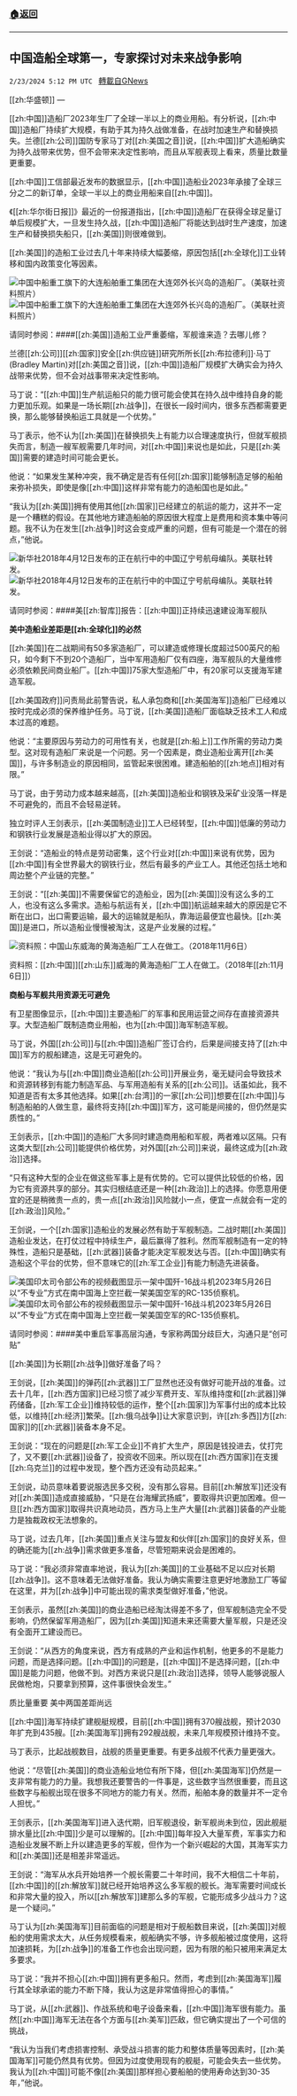 ###  [:house:返回](README.md)
---


## 中国造船全球第一，专家探讨对未来战争影响
`2/23/2024 5:12 PM UTC ` [轉載自GNews](https://gnews.org/articles/2335393)

[[zh:华盛顿]] — 

[[zh:中国]]造船厂2023年生厂了全球一半以上的商业用船。有分析说，[[zh:中国]]造船厂持续扩大规模，有助于其为持久战做准备，在战时加速生产和替换损失。兰德[[zh:公司]]国防专家马丁对[[zh:美国之音]]说，[[zh:中国]]扩大造船确实为持久战带来优势，但不会带来决定性影响，而且从军舰表现上看来，质量比数量更重要。

[[zh:中国]]工信部最近发布的数据显示，[[zh:中国]]造船业2023年承接了全球三分之二的新订单，全球一半以上的商业用船来自[[zh:中国]]。

《[[zh:华尔街日报]]》最近的一份报道指出，[[zh:中国]]造船厂在获得全球足量订单后规模扩大，一旦发生持久战，[[zh:中国]]造船厂将能达到战时生产速度，加速生产和替换损失船只，[[zh:美国]]则很难做到。

[[zh:美国]]的造船工业过去几十年来持续大幅萎缩，原因包括[[zh:全球化]]工业转移和国内政策变化等因素。

![中国中船重工旗下的大连船舶重工集团在大连郊外长兴岛的造船厂。（美联社资料照片）](https://gdb.voanews.com/0A73DC49-4750-4980-B3BD-D5105AA7CF1D_w100_r1.jpg "中国中船重工旗下的大连船舶重工集团在大连郊外长兴岛的造船厂。（美联社资料照片）") ![中国中船重工旗下的大连船舶重工集团在大连郊外长兴岛的造船厂。（美联社资料照片）](https://gdb.voanews.com/0A73DC49-4750-4980-B3BD-D5105AA7CF1D_w100_r1.jpg "中国中船重工旗下的大连船舶重工集团在大连郊外长兴岛的造船厂。（美联社资料照片）")

请同时参阅：####[[zh:美国]]造船工业严重萎缩，军舰谁来造？去哪儿修？

兰德[[zh:公司]][[zh:国家]]安全[[zh:供应链]]研究所所长[[zh:布拉德利]]·马丁(Bradley Martin)对[[zh:美国之音]]说，[[zh:中国]]造船厂规模扩大确实会为持久战带来优势，但不会对战事带来决定性影响。

马丁说：“[[zh:中国]]生产航运船只的能力很可能会使其在持久战中维持自身的能力更加乐观。如果是一场长期[[zh:战争]]，在很长一段时间内，很多东西都需要更换，那么能够替换船运工具就是一个优势。”

马丁表示，他不认为[[zh:美国]]在替换损失上有能力以合理速度执行，但就军舰损失而言，制造一艘军舰需要几年时间，对[[zh:中国]]来说也是如此，只是[[zh:美国]]需要的建造时间可能会更长。

他说：“如果发生某种冲突，我不确定是否有任何[[zh:国家]]能够制造足够的船舶来弥补损失，即使是像[[zh:中国]]这样非常有能力的造船国也是如此。”

“我认为[[zh:美国]]拥有使用其他[[zh:国家]]已经建立的航运的能力，这并不一定是一个糟糕的假设。在其他地方建造船舶的原因很大程度上是费用和资本集中等问题。我不认为在发生[[zh:战争]]时这会变成严重的问题，但有可能是一个潜在的弱点，”他说。

![新华社2018年4月12日发布的正在航行中的中国辽宁号航母编队。美联社转发。](https://gdb.voanews.com/09690000-0a00-0242-e1da-08da77cf6d77_w100_r1.jpg "新华社2018年4月12日发布的正在航行中的中国辽宁号航母编队。美联社转发。") ![新华社2018年4月12日发布的正在航行中的中国辽宁号航母编队。美联社转发。](https://gdb.voanews.com/09690000-0a00-0242-e1da-08da77cf6d77_w100_r1.jpg "新华社2018年4月12日发布的正在航行中的中国辽宁号航母编队。美联社转发。")

请同时参阅：####美[[zh:智库]]报告：[[zh:中国]]正持续迅速建设海军舰队

**美中造船业差距是[[zh:全球化]]的必然**

[[zh:美国]]在二战期间有50多家造船厂，可以建造或修理长度超过500英尺的船只，如今剩下不到20个造船厂，当中军用造船厂仅有四座，海军舰队的大量维修必须依赖民间商业船厂。[[zh:中国]]75家大型造船厂中，有20家可以支援海军建造军舰。

[[zh:美国政府]]问责局此前警告说，私人承包商和[[zh:美国海军]]造船厂已经难以按时完成必须的保养维护任务。马丁说，[[zh:美国]]造船厂面临缺乏技术工人和成本过高的难题。

他说：“主要原因与劳动力的可用性有关，也就是[[zh:船上]]工作所需的劳动力类型。这对现有造船厂来说是一个问题。另一个因素是，商业造船业离开[[zh:美国]]，与许多制造业的原因相同，监管起来很困难。建造船舶的[[zh:地点]]相对有限。”

马丁说，由于劳动力成本越来越高，[[zh:美国]]造船业和钢铁及采矿业没落一样是不可避免的，而且不会轻易逆转。

独立时评人王剑表示，[[zh:美国制造业]]工人已经转型，[[zh:中国]]低廉的劳动力和钢铁行业发展是造船业得以扩大的原因。

王剑说：“造船业的特点是劳动密集，这个行业对[[zh:中国]]来说有优势，因为[[zh:中国]]有全世界最大的钢铁行业，然后有最多的产业工人。其他还包括土地和周边整个产业链的完整。”

王剑说：“[[zh:美国]]不需要保留它的造船业，因为[[zh:美国]]没有这么多的工人，也没有这么多需求。造船与航运有关，[[zh:中国]]航运越来越大的原因是它不断在出口，出口需要运输，最大的运输就是船队，靠海运最便宜也最快。[[zh:美国]]是进口，所以造船业慢慢被淘汰，这是产业发展的过程。”

![资料照：中国山东威海的黄海造船厂工人在做工。（2018年11月6日）](https://gdb.voanews.com/01000000-0a00-0242-76d4-08dc3465cb03_w250_r0_s.jpg "资料照：中国山东威海的黄海造船厂工人在做工。（2018年11月6日）")

资料照：[[zh:中国]][[zh:山东]]威海的黄海造船厂工人在做工。（2018年[[zh:11月6日]]）

**商船与军舰共用资源无可避免**

有卫星图像显示，[[zh:中国]]主要造船厂的军事和民用运营之间存在直接资源共享。大型造船厂既制造商业用船，也为[[zh:中国]]海军制造军舰。

马丁说，外国[[zh:公司]]与[[zh:中国]]造船厂签订合约，后果是间接支持了[[zh:中国]]军方的舰船建造，这是无可避免的。

他说：“我认为与[[zh:中国]]商业造船[[zh:公司]]开展业务，毫无疑问会导致技术和资源转移到有能力制造军品、与军用造船有关系的[[zh:公司]]。话虽如此，我不知道是否有太多其他选择。如果[[zh:台湾]]的一家[[zh:公司]]想要在[[zh:中国]]与制造船舶的人做生意，最终将支持[[zh:中国]]军方，这可能是间接的，但仍然是实质性的。”

王剑表示，[[zh:中国]]的造船厂大多同时建造商用船和军舰，两者难以区隔。只有这类大型[[zh:公司]]能提供价格优势，对外国[[zh:公司]]来说，最终这成为[[zh:政治]]选择。

“只有这种大型的企业在做这些军事上是有优势的。它可以提供比较低的价格，因为它有资源共享的部分。其实归根结底还是一种[[zh:政治]]上的选择。你愿意用便宜的还是稍微贵一点的，贵一点[[zh:政治]]风险就小一点，便宜一点就会有一定的[[zh:政治]]风险。”

王剑说，一个[[zh:国家]]造船业的发展必然有助于军舰制造。二战时期[[zh:美国]]造船业发达，在打仗过程中持续生产，最后赢得了胜利。然而军舰制造有一定的特殊性，造船只是基础，[[zh:武器]]装备才能决定军舰发达与否。[[zh:中国]]确实有造船这个平台的优势，但不意味它的[[zh:军工企业]]有能力制造先进装备。

![美国印太司令部公布的视频截图显示一架中国歼-16战斗机2023年5月26日以“不专业”方式在南中国海上空拦截一架美国空军的RC-135侦察机。](https://gdb.voanews.com/01000000-0aff-0242-53e1-08db614e13ae_w100_r1.jpg "美国印太司令部公布的视频截图显示一架中国歼-16战斗机2023年5月26日以“不专业”方式在南中国海上空拦截一架美国空军的RC-135侦察机。") ![美国印太司令部公布的视频截图显示一架中国歼-16战斗机2023年5月26日以“不专业”方式在南中国海上空拦截一架美国空军的RC-135侦察机。](https://gdb.voanews.com/01000000-0aff-0242-53e1-08db614e13ae_w100_r1.jpg "美国印太司令部公布的视频截图显示一架中国歼-16战斗机2023年5月26日以“不专业”方式在南中国海上空拦截一架美国空军的RC-135侦察机。")

请同时参阅：####美中重启军事高层沟通，专家称两国分歧巨大，沟通只是“创可贴”

[[zh:美国]]为长期[[zh:战争]]做好准备了吗？

王剑说，[[zh:美国]]的弹药[[zh:武器]]工厂显然也还没有做好可能开战的准备。过去十几年，[[zh:西方国家]]已经习惯了减少军费开支、军队维持度和[[zh:武器]]弹药储备，[[zh:军工企业]]维持较低的运作，整个[[zh:国家]]为军事付出的成本比较低，以维持[[zh:经济]]繁荣。[[zh:俄乌战争]]让大家意识到，许[[zh:多西]]方[[zh:国家]]的[[zh:武器]]装备本身不足。

王剑说：“现在的问题是[[zh:军工企业]]不肯扩大生产，原因是钱投进去，仗打完了，又不要[[zh:武器]]设备了，投资收不回来。所以现在[[zh:西方国家]]在支援[[zh:乌克兰]]的过程中发现，整个西方还没有动员起来。”

王剑说，动员意味着要说服选民多交税，没有那么容易。目前[[zh:解放军]]还没有对[[zh:美国]]造成直接威胁，“只是在台海耀武扬威”，要取得共识更加困难。但一旦[[zh:西方国家]]取得共识真地动员，西方马上生产大量[[zh:武器]]装备的产业能力是独裁政权无法想象的。

马丁说，过去几年，[[zh:美国]]重点关注与盟友和伙伴[[zh:国家]]的良好关系，但的确还能为[[zh:战争]]需求做更多准备，尽管短期来说会是困难的。

马丁说：“我必须非常直率地说，我认为[[zh:美国]]的工业基础不足以应对长期[[zh:战争]]。这不意味着无法做好准备。我认为确实需要注意更好地激励工厂等留在这里，并为[[zh:战争]]中可能出现的需求类型做好准备，”他说。

王剑表示，虽然[[zh:美国]]的商业造船已经淘汰得差不多了，但军舰制造完全不受影响，仍然保留军用造船厂，因为[[zh:美国]]知道未来还需要大量军舰，只是还没有全面开工建设而已。

王剑说：“从西方的角度来说，西方有成熟的产业和运作机制，他更多的不是能力问题，而是选择问题。[[zh:中国]]的问题是，[[zh:中国]]不是选择问题，[[zh:中国]]是能力问题，他做不到。对西方来说只是[[zh:政治]]选择，领导人能够说服人民做枪炮，只要拿到预算，这件事很快会发生。”

质比量重要 美中两国差距尚远

[[zh:中国]]海军持续扩建舰艇规模，目前[[zh:中国]]拥有370艘战舰，预计2030年扩充到435艘。[[zh:美国海军]]拥有292艘战舰，未来几年规模预计维持不变。

马丁表示，比起战舰数目，战舰的质量更重要。有更多战舰不代表力量更强大。

他说：“尽管[[zh:美国]]的商业造船业地位有所下降，但[[zh:美国海军]]仍然是一支非常有能力的力量。我想我还要警告的一件事是，这些数字当然很重要，而且这些数字与船舰出现在很多不同地方的能力有关。然而，船舶本身的数量并不一定令人担忧。”

王剑表示，[[zh:美国海军]]进入迭代期，旧军舰退役，新军舰尚未到位，因此舰艇排水量比[[zh:中国]]少是可以理解的。[[zh:中国]]每年投入大量军费，军事实力和造船业发展不断上升以建造更多的军舰，但作为一个新兴崛起的大国，其海军实力和[[zh:美国]]还是相差非常遥远。

王剑说：“海军从水兵开始培养一个舰长需要二十年时间，我不大相信二十年前，[[zh:中国]]的[[zh:解放军]]就已经开始培养这么多军舰的舰长。海军需要时间成长和非常大量的投入，所以[[zh:解放军]]建那么多的军舰，它能形成多少战斗力？这是一个疑问。”

马丁认为[[zh:美国海军]]目前面临的问题是相对于舰船数目来说，[[zh:美国]]对舰船的使用需求太大，从任务规模看来，舰船确实不够，许多舰船被过度使用，这将加速损耗，为[[zh:战争]]的准备工作也会出现问题，因为有限的船只被用来满足太多要求。

马丁说：“我并不担心[[zh:中国]]拥有更多船只。然而，考虑到[[zh:美国海军]]履行其全球承诺的能力不断下降，我认为这是非常值得担心的事情。”

马丁说，从[[zh:武器]]、作战系统和电子设备来看，[[zh:中国]]海军很有能力。虽然[[zh:中国]]海军无法在各个方面与[[zh:美军]]匹敌，但它确实提出了一个可信的挑战，

“我认为当我们考虑损害控制、承受战斗损害的能力和整体质量等因素时，[[zh:美国海军]]可能仍然具有优势。但因为过度使用现有的舰艇，可能会失去一些优势。我认为[[zh:中国]]可能不像[[zh:美国]]那样担心要船舶的使用寿命达到30-35年，”他说。
